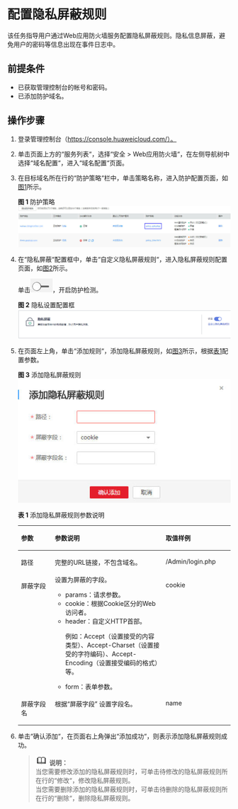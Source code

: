 # 配置隐私屏蔽规则<a name="waf_01_0017"></a>

该任务指导用户通过Web应用防火墙服务配置隐私屏蔽规则。隐私信息屏蔽，避免用户的密码等信息出现在事件日志中。

## 前提条件<a name="section2256777914731"></a>

-   已获取管理控制台的帐号和密码。
-   已添加防护域名。

## 操作步骤<a name="section121983568447"></a>

1.  登录管理控制台（https://console.huaweicloud.com/）。
2.  单击页面上方的“服务列表“，选择“安全  \>  Web应用防火墙“，在左侧导航树中选择“域名配置“，进入“域名配置“页面。
3.  在目标域名所在行的“防护策略“栏中，单击策略名称，进入防护配置页面，如[图1](#waf_01_0008_fig164792010154510)所示。

    **图 1**  防护策略<a name="waf_01_0008_fig164792010154510"></a>  
    ![](figures/防护策略.jpg "防护策略")

4.  在“隐私屏蔽“配置框中，单击“自定义隐私屏蔽规则“，进入隐私屏蔽规则配置页面，如[图2](#fig163378412590)所示。

    单击![](figures/关闭图标.jpg)，开启防护检测。

    **图 2**  隐私设置配置框<a name="fig163378412590"></a>  
    ![](figures/隐私设置配置框.png "隐私设置配置框")

5.  在页面左上角，单击“添加规则“，添加隐私屏蔽规则，如[图3](#fig49385421125519)所示，根据[表1](#table4696626918715)配置参数。

    **图 3**  添加隐私屏蔽规则<a name="fig49385421125519"></a>  
    ![](figures/添加隐私屏蔽规则.jpg "添加隐私屏蔽规则")

    **表 1**  添加隐私屏蔽规则参数说明

    <a name="table4696626918715"></a>
    <table><thead align="left"><tr id="row151760118715"><th class="cellrowborder" valign="top" width="15.85%" id="mcps1.2.4.1.1"><p id="p3258956818715"><a name="p3258956818715"></a><a name="p3258956818715"></a>参数</p>
    </th>
    <th class="cellrowborder" valign="top" width="52.2%" id="mcps1.2.4.1.2"><p id="p2250934518715"><a name="p2250934518715"></a><a name="p2250934518715"></a>参数说明</p>
    </th>
    <th class="cellrowborder" valign="top" width="31.95%" id="mcps1.2.4.1.3"><p id="p2986065181135"><a name="p2986065181135"></a><a name="p2986065181135"></a>取值样例</p>
    </th>
    </tr>
    </thead>
    <tbody><tr id="row125751318715"><td class="cellrowborder" valign="top" width="15.85%" headers="mcps1.2.4.1.1 "><p id="p3474973518715"><a name="p3474973518715"></a><a name="p3474973518715"></a>路径</p>
    </td>
    <td class="cellrowborder" valign="top" width="52.2%" headers="mcps1.2.4.1.2 "><p id="p6326519018715"><a name="p6326519018715"></a><a name="p6326519018715"></a>完整的URL链接，不包含域名。</p>
    </td>
    <td class="cellrowborder" valign="top" width="31.95%" headers="mcps1.2.4.1.3 "><p id="p40544725181135"><a name="p40544725181135"></a><a name="p40544725181135"></a>/Admin/login.php</p>
    </td>
    </tr>
    <tr id="row12212154685910"><td class="cellrowborder" valign="top" width="15.85%" headers="mcps1.2.4.1.1 "><p id="p182121546175911"><a name="p182121546175911"></a><a name="p182121546175911"></a>屏蔽字段</p>
    </td>
    <td class="cellrowborder" valign="top" width="52.2%" headers="mcps1.2.4.1.2 "><div class="p" id="p4124255145815"><a name="p4124255145815"></a><a name="p4124255145815"></a>设置为屏蔽的字段。<a name="ul16778520183811"></a><a name="ul16778520183811"></a><ul id="ul16778520183811"><li>params：请求参数。</li><li>cookie：根据Cookie区分的Web访问者。</li><li>header：自定义HTTP首部。<p id="p19747151317487"><a name="p19747151317487"></a><a name="p19747151317487"></a>例如：Accept（设置接受的内容类型）、Accept-Charset（设置接受的字符编码）、Accept-Encoding（设置接受编码的格式）等。</p>
    </li><li>form：表单参数。</li></ul>
    </div>
    </td>
    <td class="cellrowborder" valign="top" width="31.95%" headers="mcps1.2.4.1.3 "><p id="p821319466596"><a name="p821319466596"></a><a name="p821319466596"></a>cookie</p>
    </td>
    </tr>
    <tr id="row3251580618715"><td class="cellrowborder" valign="top" width="15.85%" headers="mcps1.2.4.1.1 "><p id="p1653459218715"><a name="p1653459218715"></a><a name="p1653459218715"></a>屏蔽字段名</p>
    </td>
    <td class="cellrowborder" valign="top" width="52.2%" headers="mcps1.2.4.1.2 "><p id="p12165125012131"><a name="p12165125012131"></a><a name="p12165125012131"></a>根据<span class="parmname" id="parmname166671471416"><a name="parmname166671471416"></a><a name="parmname166671471416"></a>“屏蔽字段”</span> 设置字段名。</p>
    </td>
    <td class="cellrowborder" valign="top" width="31.95%" headers="mcps1.2.4.1.3 "><p id="p62897256181135"><a name="p62897256181135"></a><a name="p62897256181135"></a>name</p>
    </td>
    </tr>
    </tbody>
    </table>

6.  单击“确认添加“，在页面右上角弹出“添加成功“，则表示添加隐私屏蔽规则成功。

    >![](public_sys-resources/icon-note.gif) **说明：**   
    >当您需要修改添加的隐私屏蔽规则时，可单击待修改的隐私屏蔽规则所在行的“修改“，修改隐私屏蔽规则。  
    >当您需要删除添加的隐私屏蔽规则时，可单击待删除的隐私屏蔽规则所在行的“删除“，删除隐私屏蔽规则。  


